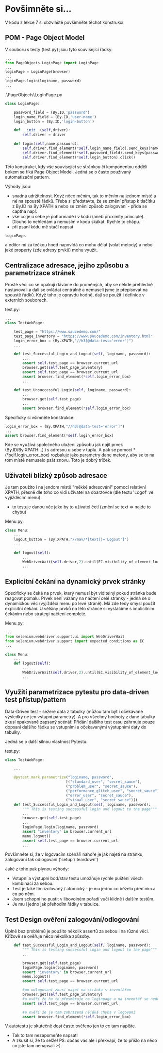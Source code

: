 # Povšimněte si...
V kódu z lekce 7 si obzvláště povšimněte těchot konstrukcí.

## POM - Page Object Model

V souboru s testy (test.py) jsou tyto související řádky:
```python
...
from PageObjects.LoginPage import LoginPage
...
loginPage = LoginPage(browser)
...
loginPage.login(loginame, password)
...
```
.\PageObjects\LoginPage.py
```python
class LoginPage:

    password_field = (By.ID,'password')
    login_name_field = (By.ID,'user-name')
    login_button = (By.ID,'login-button')

    def __init__(self,driver):
        self.driver = driver
        
    def login(self,name,password):
        self.driver.find_element(*self.login_name_field).send_keys(name)
        self.driver.find_element(*self.password_field).send_keys(password)
        self.driver.find_element(*self.login_button).click()
```
Této konstrukci, kdy vše související se stránkou či komponentou oddělí bokem se říká Page Object Model. Jedná se o často používaný automatizační pattern.

Výhody jsou:
- snadná udržitelnost. Když něco měním, tak to měním na jednom místě a né na spoustě řádků. Třeba si představte, že se změní přístup k tlačítku z By.ID na By.XPATH a nebo se změní způsob zalogovaní - přidá se captha např.
- vše co je u sebe je pohormadě i v kodu (aneb proximity principle). Dlouho to nehledám a nemusím v kodu skákat. Rychle to chápu.
- při psaní kódu mě stačí napsat 
```python
loginPage.
```
a editor mi za tečkou hned napovídá co mohu dělat (volat metody) a nebo jaké property (zde adresy prvků) mohu využít.

## Centralizace adresace, jejího způsobu a parametrizace stránek

Prostě věcí co se opakují dáváme do proměných, aby se někde přehledně nastavovali a dali se ovládat centrálně a nemuseli jsme je přepisovat na spoustě řádků.
Když toho je opravdu hodně, dají se použít i definice v externích souborech.

test.py:
```python
...
class TestWebPage:

    test_page = "https://www.saucedemo.com/"
    test_page_inventory = "https://www.saucedemo.com/inventory.html"
    login_error_box = (By.XPATH,"//h3[@data-test='error']")
    ...

    def test_Successful_Login_and_Logout(self, loginame, password):
        ...
        assert self.test_page == browser.current_url
        browser.get(self.test_page_inventory)
        assert self.test_page == browser.current_url
        assert browser.find_element(*self.login_error_box)
        ...
    
    def test_Unsuccessful_Login(self, loginame, password):
        ...
        browser.get(self.test_page)
        ...
        assert browser.find_element(*self.login_error_box)
```

Specificky si všimněte konstrukce:
```python
login_error_box = (By.XPATH,"//h3[@data-test='error']")
...
assert browser.find_element(*self.login_error_box)
```
Kde se využívá společného uložení způsobu jak najít prvek (By.ID/By.XPATH...) i s adresou u sebe v tuplu.
A pak se pomocí * (*self.login_error_box) rozbaluje jako parametry dane metody, aby se to na tom místě nemuselo psát znovu.
Toto je dobrý tríček.

## Uživateli blízký způsob adresace
Je tam použito i na jendom místě "měkké adresování" pomocí relativní XPATH, přesně dle toho co vidí uživatel na obarzovce (dle textu 'Logof' ve vyjížděcím menu).
- to testuje danou věc jako by to uživatel četl (změní se text => najde to chybu)

Menu.py:
```python
class Menu:
    ...
    logout_button = (By.XPATH,"//nav/*[text()='Logout']")
    ...

    def logout(self):
        ...
        WebDriverWait(self.driver,2).until(EC.visibility_of_element_located(self.logout_button)).click()
        ...
```

## Explicitní čekání na dynamický prvek stránky
Specificky se čeká na prvek, který nemusí být viditelný pokud stránka bude reagovat pomalu.
Prvek není vázaný na načtení celé stranky - jedná se o dynamickou věc (vyjížděcí menu po levé straně). Má zde tedy smysl použít explicitní čekání.
U většiny prvků na této stránce si vystačíme s implicitním čekáním nebo strategi načtení complete.

Menu.py:
```python
...
from selenium.webdriver.support.ui import WebDriverWait
from selenium.webdriver.support import expected_conditions as EC
...

class Menu:
    ...
    def logout(self):
        ...
        WebDriverWait(self.driver,2).until(EC.visibility_of_element_located(self.logout_button)).click()
        ...
```

## Využití parametrizace pytestu pro data-driven test přístup/pattern
Data-Driven test - sežere data z tabulky (můžou tam být i očekávané výsledky ne jen vstupni parametry). 
A pro všechny hodnoty z dané tabulky zkusí opakovaně zapsaný scénář.
Přidání dalšího test casu zahrnuje pouze dopsaní dalšího řádku se vstupními a očekavanými výstupními daty do tabulky. 

Jedná se o další silnou vlastnost Pytestu.

test.py:
```python
class TestWebPage:

    ...

    @pytest.mark.parametrize("loginame, password", 
                            [("standard_user", "secret_sauce"), 
                            ("problem_user", "secret_sauce"), 
                            ("performance_glitch_user", "secret_sauce"), 
                            ("error_user", "secret_sauce"), 
                            ("visual_user", "secret_sauce")])
    def test_Successful_Login_and_Logout(self, loginame, password):
        """ This is testing successful login and logout to the page"""
        ...
        browser.get(self.test_page)
        ...
        loginPage.login(loginame, password)
        assert "inventory" in browser.current_url
        menu.logout()
        assert self.test_page == browser.current_url
        ...
```

Povšimněte si, že v logovacím scénáři nahoře je jak najetí na stránku, zalogovaní tak odlogovaní ('setup'/'teardown') 

Jaké z toho pak plynou výhody:
- Vstupní a výstupní bod/stav testu umožňuje rychle puštění všech kombinací za sebou. 
- Test je také tím izolovaný / atomický - je mu jedno co běželo před ním a co po něm. 
- Jsem schopni ho pustit v libovolném pořadí vuči klidně i dalším testům. 
- Je mu i jedno jak přehodím řádky v tabulce.

## Test Design ověření zalogování/odlogování

Úplně bez problémů je použito několik assertů za sebou i na různé věci. Křížově se ověřuje něco několika způsoby.

```python
    def test_Successful_Login_and_Logout(self, loginame, password):
        """ This is testing successful login and logout to the page"""
        ...

        browser.get(self.test_page)
        loginPage.login(loginame, password)
        assert "inventory" in browser.current_url
        menu.logout()
        assert self.test_page == browser.current_url

        #po odlogovaní zkusí najet na stránku s inventářem
        browser.get(self.test_page_inventory)
        #a ověří že ho to přesměruje na loginpage a na inventář se nedostane
        assert self.test_page == browser.current_url

        #a ověří že je tam zobrazená nějáká chyba v logovaní
        assert browser.find_element(*self.login_error_box)
```

V autotestu je skutečně dost často ověřeno jen to co tam napíšte.
- Tak to tam nezapomeňte napsat! 
- A zkusit si, že to selže!
PS: občas vás ale i překvapí, že to přišlo na něco co jste tam nenapsali :-).